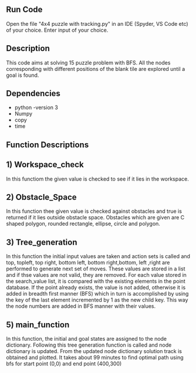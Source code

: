 ## Run Code

Open the file "4x4 puzzle with tracking.py" in an IDE (Spyder, VS Code etc) of your choice. Enter input of your choice. 

## Description
This code aims at solving 15 puzzle problem with BFS. All the nodes corresponding with different positions of the blank tile are explored until a goal is found.

## Dependencies
* python -version 3
* Numpy
* copy
* time

## Function Descriptions 

## 1) Workspace_check
 
In this functiom the given value is checked to see if it lies in the workspace.  

## 2) Obstacle_Space 

In this function thee given value is checked against obstacles and true is returned if it lies outside obstacle space. Obstacles which are given are C shaped polygon, rounded rectangle, ellipse, circle and polygon.  

## 3) Tree_generation

In this function the initial input values are taken and action sets is called and top, topleft, top right, bottom left, bottom right,bottom, left ,right are performed to generate next set of moves. These values are stored in a list and if  thse values are not valid, they are removed. For each value stored in the search_value list, it is compared with the existing elements in the point database. If the point already exists, the value is not added, otherwise it is added in breadth first manner (BFS) which in turn is accomplished by using the key of the last element incremented by 1 as the new child key. This way the node numbers are added in BFS manner with their values. 

## 5) main_function 

In this function, the initial and goal states are assigned to the node dictionary. Following this tree generation function is called and node dictionary is updated. From the updated node dictionary solution track is obtained and plotted. It takes about 99 minutes to find optimal path using bfs for start point (0,0) and end point (400,300) 


